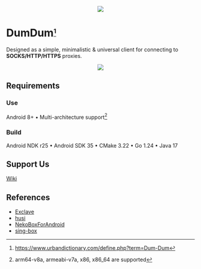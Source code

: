 <p align="center"><img src="https://img.shields.io/github/downloads/Project-Mandarin/DumDum/total?style=flat-square&logo=betfair&logoColor=white&label=Downloads"></p>

# DumDum<sub><sup>[^1]</sup></sub>
Designed as a simple, minimalistic & universal client for connecting to **SOCKS/HTTP/HTTPS** proxies.

<p align="center"><img src="https://www.dropbox.com/scl/fi/xolqv1ghemjmjt93tkyhp/dumdum.gif?rlkey=81l3q6omxp930wofy518bs6c7&st=sahbyzlm&raw=1"></p>

## Requirements

### Use
Android 8+ • Multi-architecture support[^2]

### Build
Android NDK r25 • Android SDK 35 • CMake 3.22 • Go 1.24 • Java 17

## Support Us
[Wiki](https://github.com/Project-Mandarin/DumDum/wiki/Support-Us)

## References
- [Exclave](https://github.com/dyhkwong/Exclave)
- [husi](https://github.com/xchacha20-poly1305/husi) 
- [NekoBoxForAndroid](https://github.com/MatsuriDayo/NekoBoxForAndroid)
- [sing-box](https://github.com/SagerNet/sing-box)

[^1]: https://www.urbandictionary.com/define.php?term=Dum-Dum
[^2]: arm64-v8a, armeabi-v7a, x86, x86_64 are supported
